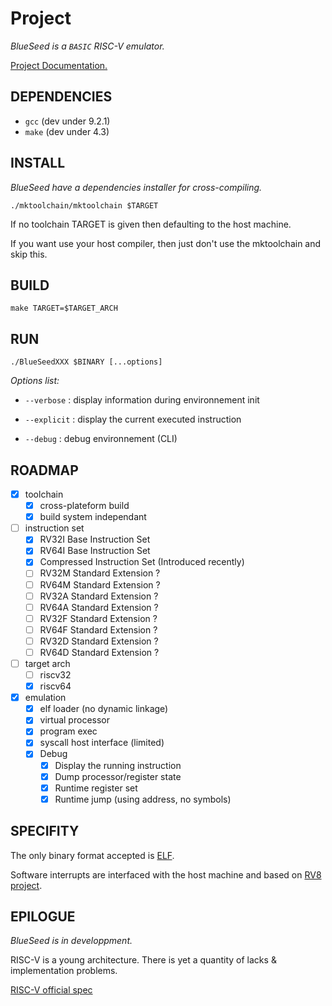 # Project

*_BlueSeed is a `BASIC` RISC-V emulator._*

[Project Documentation.](doc/project.md)

## DEPENDENCIES

- `gcc` (dev under 9.2.1)
- `make` (dev under 4.3)

## INSTALL

_BlueSeed have a dependencies installer for cross-compiling._

`./mktoolchain/mktoolchain $TARGET`

If no toolchain TARGET is given then defaulting to the host machine.

If you want use your host compiler, then just don't use the mktoolchain and skip this.

## BUILD

`make TARGET=$TARGET_ARCH`


## RUN

`./BlueSeedXXX $BINARY [...options]`

*Options list:*
  - `--verbose`   : display information during environnement init

  - `--explicit`  : display the current executed instruction

  - `--debug`     : debug environnement (CLI)


## ROADMAP

- [X] toolchain
  - [X] cross-plateform build
  - [X] build system independant
- [ ] instruction set
  - [X] RV32I Base Instruction Set
  - [X] RV64I Base Instruction Set
  - [X] Compressed Instruction Set (Introduced recently)
  - [ ] RV32M Standard Extension ?
  - [ ] RV64M Standard Extension ?
  - [ ] RV32A Standard Extension ?
  - [ ] RV64A Standard Extension ?
  - [ ] RV32F Standard Extension ?
  - [ ] RV64F Standard Extension ?
  - [ ] RV32D Standard Extension ?
  - [ ] RV64D Standard Extension ?
- [ ] target arch
  - [ ] riscv32
  - [X] riscv64
- [X] emulation
  - [X] elf loader (no dynamic linkage)
  - [X] virtual processor
  - [X] program exec
  - [X] syscall host interface (limited)
  - [X] Debug
    - [X] Display the running instruction
    - [X] Dump processor/register state
    - [X] Runtime register set
    - [X] Runtime jump (using address, no symbols)

## SPECIFITY

The only binary format accepted is [ELF](https://refspecs.linuxbase.org/elf/elf.pdf).

Software interrupts are interfaced with the host machine and based on [RV8 project](https://rv8.io/syscalls.html).

## EPILOGUE

_BlueSeed is in developpment._

RISC-V is a young architecture. There is yet a quantity of lacks & implementation problems.

[RISC-V official spec](https://content.riscv.org/wp-content/uploads/2019/06/riscv-spec.pdf)